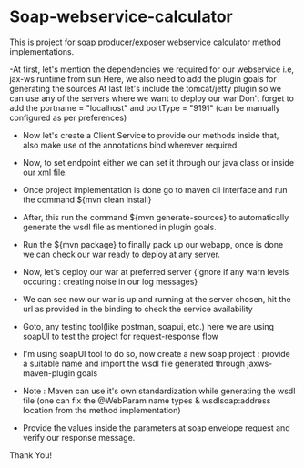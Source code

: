 # Soap-webservice-calculator
This is project for soap producer/exposer webservice calculator method implementations.

-At first, let's mention the dependencies we required for our webservice i.e, jax-ws runtime from sun 
Here, we also need to add the plugin goals for generating the sources 
At last let's include the tomcat/jetty plugin so we can use any of the servers where we want to deploy our war
Don't forget to add the portname = "localhost" and portType = "9191" (can be manually configured as per preferences)

- Now let's create a Client Service to provide our methods inside that, also make use of the annotations bind wherever required.
- Now, to set endpoint either we can set it through our java class or inside our xml file.

- Once project implementation is done go to maven cli interface and run the command ${mvn clean install}
- After, this run the command ${mvn generate-sources} to automatically generate the wsdl file as mentioned in plugin goals.

- Run the ${mvn package} to finally pack up our webapp, once is done we can check our war ready to deploy at any server.

- Now, let's deploy our war at preferred server {ignore if any warn levels occuring : creating noise in our log messages}

- We can see now our war is up and running at the server chosen, hit the url as provided in the binding to check the service availability

- Goto, any testing tool(like postman, soapui, etc.) here we are using soapUI to test the project for request-response flow

- I'm using soapUI tool to do so, now create a new soap project : provide a suitable name and import the wsdl file generated through jaxws-maven-plugin goals

- Note : Maven can use it's own standardization while generating the wsdl file 
(one can fix the @WebParam name types & wsdlsoap:address location from the method implementation)

- Provide the values inside the parameters at soap envelope request and verify our response message.

Thank You!
